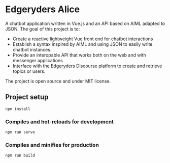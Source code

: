 # Edgeryders Alice

A chatbot application written in Vue.js and an API based on AIML adapted to JSON. The goal of this project is to: 

- Create a reactive lightweight Vue front end for chatbot interactions
- Establish a syntax inspired by AIML and using JSON to easily write chatbot instances.
- Provide an interopable API that works both on the web and with messenger applications
- Interface with the Edgeryders Discourse platform to create and retrieve topics or users.</li></ul> 

The project is open source and under MIT license.

## Project setup

```
npm install
```

### Compiles and hot-reloads for development

```
npm run serve
```

### Compiles and minifies for production

```
npm run build
```

